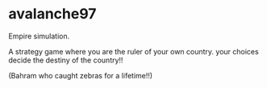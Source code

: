 # avalanche97
Empire simulation.

A strategy game where you are the ruler of your own country.
your choices decide the destiny of the country!!

(Bahram who caught zebras for a lifetime!!)

